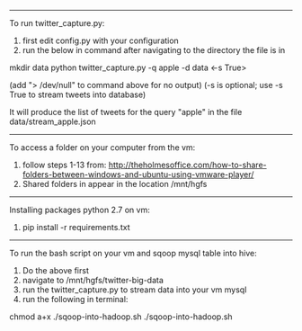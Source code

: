 ************************************************
To run twitter_capture.py:

1. first edit config.py with your configuration 
2. run the below in command after navigating to the directory the file is in

mkdir data
python twitter_capture.py -q apple -d data <-s True>

(add "> /dev/null" to command above for no output)
(-s is optional; use -s True to stream tweets into database)

It will produce the list of tweets for the query "apple" in the file data/stream_apple.json



************************************************
To access a folder on your computer from the vm:

1. follow steps 1-13 from: http://theholmesoffice.com/how-to-share-folders-between-windows-and-ubuntu-using-vmware-player/
2. Shared folders in appear in the location /mnt/hgfs

************************************************
Installing packages python 2.7 on vm:


1. pip install -r requirements.txt

************************************************
To run the bash script on your vm and sqoop mysql table into hive:

1. Do the above first
2. navigate to  /mnt/hgfs/twitter-big-data
3. run the twitter_capture.py to stream data into your vm mysql
4. run the following in terminal:

chmod a+x ./sqoop-into-hadoop.sh
./sqoop-into-hadoop.sh